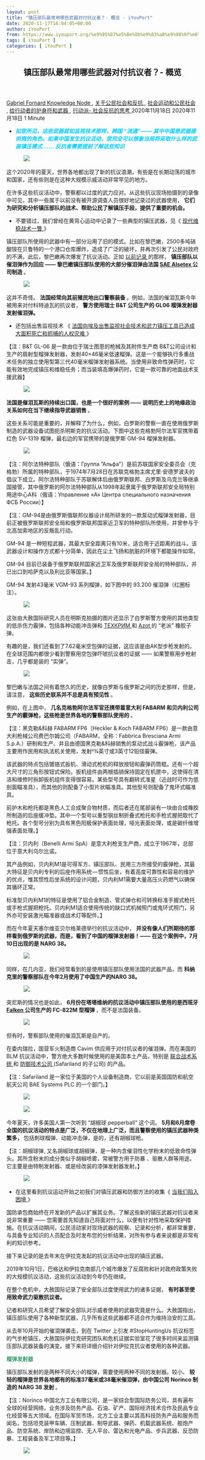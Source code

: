 ```yaml
---
layout: post
title: "镇压部队最常用哪些武器对付抗议者？- 概览 - iYouPort"
date: 2020-11-17T16:04:05+00:00
author: iYouPort
from: https://www.iyouport.org/%e9%95%87%e5%8e%8b%e9%83%a8%e9%98%9f%e6%9c%80%e5%b8%b8%e7%94%a8%e5%93%aa%e4%ba%9b%e6%ad%a6%e5%99%a8%e5%af%b9%e4%bb%98%e6%8a%97%e8%ae%ae%e8%80%85%ef%bc%9f-%e6%a6%82%e8%a7%88/
tags: [ iYouPort ]
categories: [ iYouPort ]
---
```


<article class="post-15136 post type-post status-publish format-standard has-post-thumbnail hentry category-knowledge-node category-45 category-32 category-67 category-33 tag-activism tag-geopolitics tag-humanrights tag-protest tag-resist tag-self-defense tag-suppression tag-weapons" id="post-15136">
 <header class="entry-header">
  <h1 class="entry-title">
   镇压部队最常用哪些武器对付抗议者？- 概览
  </h1>
 </header>
 <div class="entry-meta">
  <span class="byline">
   <a href="https://www.iyouport.org/author/gabrielfornard/" rel="author" title="由Gabriel Fornard发布">
    Gabriel Fornard
   </a>
  </span>
  <span class="cat-links">
   <a href="https://www.iyouport.org/category/knowledge-node/" rel="category tag">
    Knowledge Node
   </a>
   ,
   <a href="https://www.iyouport.org/category/%e5%85%b3%e4%ba%8e%e5%85%ac%e6%b0%91%e7%a4%be%e4%bc%9a%e5%92%8c%e5%8f%8d%e6%8a%97/" rel="category tag">
    关于公民社会和反抗
   </a>
   ,
   <a href="https://www.iyouport.org/category/%e7%a4%be%e4%bc%9a%e8%bf%90%e5%8a%a8%e5%92%8c%e5%85%ac%e6%b0%91%e7%a4%be%e4%bc%9a/" rel="category tag">
    社会运动和公民社会
   </a>
   ,
   <a href="https://www.iyouport.org/category/%e7%bb%99%e8%a1%8c%e5%8a%a8%e8%80%85%e7%9a%84%e6%8a%a4%e8%ba%ab%e7%ac%a6%e5%92%8c%e6%ad%a6%e5%99%a8/" rel="category tag">
    给行动者的护身符和武器
   </a>
   ,
   <a href="https://www.iyouport.org/category/%e8%a1%8c%e5%8a%a8%e6%b4%be-%e7%a4%be%e4%bc%9a%e5%8f%8d%e6%8a%97%e7%9a%84%e6%80%9d%e8%80%83/" rel="category tag">
    行动派- 社会反抗的思考
   </a>
  </span>
  <span class="published-on">
   <time class="entry-date published" datetime="2020-11-18T00:04:05+08:00">
    2020年11月18日
   </time>
   <time class="updated" datetime="2020-11-18T00:04:08+08:00">
    2020年11月18日
   </time>
  </span>
  <span class="word-count">
   1 Minute
  </span>
 </div>
 <div class="entry-content">
  <ul>
   <li class="graf graf--p">
    <span style="color: #00ccff;">
     <em>
      <strong>
       如您所见，这些武器就如监视技术那样，跨国 “流通” — — 其中中国是武器提供商的角色。如果中国发生抗议活动，您完全可以想象当局将采取什么样的武装镇压模式 …… 反抗者需要提前了解这些知识
      </strong>
     </em>
    </span>
   </li>
  </ul>
  <figure class="graf graf--figure">
   <img class="graf-image aligncenter jetpack-lazy-image" data-height="720" data-image-id="0*9oS7sHeGuhRcWj4S.jpg" data-lazy-src="https://i2.wp.com/cdn-images-1.medium.com/max/1067/0*9oS7sHeGuhRcWj4S.jpg?w=1100&amp;is-pending-load=1#038;ssl=1" data-recalc-dims="1" data-width="544" src="https://i2.wp.com/cdn-images-1.medium.com/max/1067/0*9oS7sHeGuhRcWj4S.jpg?w=1100&amp;ssl=1" srcset="data:image/gif;base64,R0lGODlhAQABAIAAAAAAAP///yH5BAEAAAAALAAAAAABAAEAAAIBRAA7"/>
   <noscript>
    <img class="graf-image aligncenter" data-height="720" data-image-id="0*9oS7sHeGuhRcWj4S.jpg" data-recalc-dims="1" data-width="544" src="https://i2.wp.com/cdn-images-1.medium.com/max/1067/0*9oS7sHeGuhRcWj4S.jpg?w=1100&amp;ssl=1"/>
   </noscript>
  </figure>
  <p class="graf graf--p">
   这个2020年的夏天，世界各地都出现了新的抗议浪潮，有些是在长期动荡的城市和国家，还有些则是在这种大规模示威活动非常罕见的地方。
  </p>
  <p class="graf graf--p">
   在许多这些抗议活动中，警察都以过度的武力应对。从这些抗议现场拍摄到的录像中可见，其中一些属于以前没有被开源调查人员很好地记录过的武器使用，
   <strong class="markup--strong markup--p-strong">
    它们为研究和分析镇压部队的战术、帮助公民了解镇压手段，提供了重要的机会。
   </strong>
  </p>
  <ul class="postList">
   <li class="graf graf--li">
    不要错过，我们曾经在黄背心运动中记录了一些典型的镇压武器，见《
    <a class="markup--anchor markup--li-anchor" data-href="https://www.iyouport.org/%e7%8e%b0%e4%bb%a3%e7%bb%b4%e7%a8%b3%e6%88%98%e6%9c%af%e4%b8%80%e7%9e%a5/" href="https://www.iyouport.org/%e7%8e%b0%e4%bb%a3%e7%bb%b4%e7%a8%b3%e6%88%98%e6%9c%af%e4%b8%80%e7%9e%a5/" rel="noopener noreferrer" target="_blank">
     现代维稳战术一瞥
    </a>
    》
   </li>
  </ul>
  <p class="graf graf--p">
   镇压部队所使用的武器中有一部分沿用了旧的模式。比如在黎巴嫩，2500多吨硝酸铵在贝鲁特的一个港口仓库爆炸，造成了广泛的破坏，并再次引发了公民对政府的不满，此后，黎巴嫩再次爆发了抗议活动。正如
   <a class="markup--anchor markup--p-anchor" data-href="https://www.amnesty.org/en/latest/news/2020/08/lebanon-military-and-security-forces-attack-unarmed-protesters-following-explosions-new-testimony/" href="https://www.amnesty.org/en/latest/news/2020/08/lebanon-military-and-security-forces-attack-unarmed-protesters-following-explosions-new-testimony/" rel="noopener noreferrer" target="_blank">
    以前记录
   </a>
   的那样，
   <strong class="markup--strong markup--p-strong">
    镇压部队以催泪弹作为回应 —— 黎巴嫩镇压部队使用的大部分催泪弹由法国
   </strong>
   <a class="markup--anchor markup--p-anchor" data-href="http://titus2h.e-monsite.com/pages/maintien-de-l-ordre/55-gamme-lacroix-alseltex.html" href="http://titus2h.e-monsite.com/pages/maintien-de-l-ordre/55-gamme-lacroix-alseltex.html" rel="noopener noreferrer" target="_blank">
    <strong class="markup--strong markup--p-strong">
     SAE Alsetex
    </strong>
   </a>
   <strong class="markup--strong markup--p-strong">
    公司制造
   </strong>
   。
  </p>
  <figure class="graf graf--figure">
   <img class="graf-image aligncenter jetpack-lazy-image" data-height="618" data-image-id="1*EQ7ufc1HO4gShFvwbJq0dA.png" data-lazy-src="https://i0.wp.com/cdn-images-1.medium.com/max/1067/1*EQ7ufc1HO4gShFvwbJq0dA.png?w=1100&amp;is-pending-load=1#038;ssl=1" data-recalc-dims="1" data-width="1448" src="https://i0.wp.com/cdn-images-1.medium.com/max/1067/1*EQ7ufc1HO4gShFvwbJq0dA.png?w=1100&amp;ssl=1" srcset="data:image/gif;base64,R0lGODlhAQABAIAAAAAAAP///yH5BAEAAAAALAAAAAABAAEAAAIBRAA7"/>
   <noscript>
    <img class="graf-image aligncenter" data-height="618" data-image-id="1*EQ7ufc1HO4gShFvwbJq0dA.png" data-recalc-dims="1" data-width="1448" src="https://i0.wp.com/cdn-images-1.medium.com/max/1067/1*EQ7ufc1HO4gShFvwbJq0dA.png?w=1100&amp;ssl=1"/>
   </noscript>
  </figure>
  <p class="graf graf--p">
   这并不奇怪。
   <strong class="markup--strong markup--p-strong">
    法国经常向其前殖民地出口警察装备
   </strong>
   。例如，法国的催泪瓦斯今年被用来对付科特迪瓦的抗议者，
   <strong class="markup--strong markup--p-strong">
    警方使用瑞士 B&amp;T 公司生产的 GL06 榴弹发射器发射催泪弹。
   </strong>
  </p>
  <ul class="postList">
   <li class="graf graf--li">
    还包括出售监视技术 《
    <a class="markup--anchor markup--li-anchor" data-href="https://www.iyouport.org/%e6%b3%95%e5%9b%bd%e5%90%91%e5%9f%83%e5%8f%8a%e5%87%ba%e5%94%ae%e7%9b%91%e8%a7%86%e7%a4%be%e4%bc%9a%e6%8a%80%e6%9c%af%e5%92%8c%e6%ad%a6%e5%8a%9b%e9%95%87%e5%8e%8b%e5%b7%a5%e5%85%b7%e5%b7%b2%e9%80%a0/" href="https://www.iyouport.org/%e6%b3%95%e5%9b%bd%e5%90%91%e5%9f%83%e5%8f%8a%e5%87%ba%e5%94%ae%e7%9b%91%e8%a7%86%e7%a4%be%e4%bc%9a%e6%8a%80%e6%9c%af%e5%92%8c%e6%ad%a6%e5%8a%9b%e9%95%87%e5%8e%8b%e5%b7%a5%e5%85%b7%e5%b7%b2%e9%80%a0/" rel="noopener noreferrer" target="_blank">
     法国向埃及出售监视社会技术和武力镇压工具已造成大面积死亡和抓捕的人权灾难
    </a>
    》
   </li>
  </ul>
  <p class="graf graf--p">
   【注：B&amp;T GL-06 是一款由位于瑞士图恩的枪械及其附件生产商 B&amp;T公司设计和生产的肩射型榴弹发射器，发射40×46毫米低速榴弹。这是一个能够执行多重战术任务的独立使用型第三代40毫米榴弹发射器系统。当使用非致命性弹药时，它能有效地完成镇压和维稳任务；而当装填高爆弹药时，它是一款可靠的地面战术支援武器】
  </p>
  <figure class="graf graf--figure">
   <img class="graf-image aligncenter jetpack-lazy-image" data-height="351" data-image-id="0*wdIPCBEy-dkeJTUL.jpg" data-lazy-src="https://i0.wp.com/cdn-images-1.medium.com/max/1067/0*wdIPCBEy-dkeJTUL.jpg?w=1100&amp;is-pending-load=1#038;ssl=1" data-recalc-dims="1" data-width="624" src="https://i0.wp.com/cdn-images-1.medium.com/max/1067/0*wdIPCBEy-dkeJTUL.jpg?w=1100&amp;ssl=1" srcset="data:image/gif;base64,R0lGODlhAQABAIAAAAAAAP///yH5BAEAAAAALAAAAAABAAEAAAIBRAA7"/>
   <noscript>
    <img class="graf-image aligncenter" data-height="351" data-image-id="0*wdIPCBEy-dkeJTUL.jpg" data-recalc-dims="1" data-width="624" src="https://i0.wp.com/cdn-images-1.medium.com/max/1067/0*wdIPCBEy-dkeJTUL.jpg?w=1100&amp;ssl=1"/>
   </noscript>
  </figure>
  <p class="graf graf--p">
   <strong class="markup--strong markup--p-strong">
    法国是催泪瓦斯的持续出口国，也是一个很好的案例 —— 说明历史上的地缘政治关系如何在当下继续指导武器销售
   </strong>
   。
  </p>
  <p class="graf graf--p">
   这些关系可能是重要的，并解释了为什么，例如，白罗斯的警察一直在使用俄罗斯制造的武器设备试图扼杀明斯克的抗议活动。下图中这些克格勃阿尔法军官携带着红色 SV-1319 榴弹，最右边的军官携带的是俄罗斯 GM-94 榴弹发射器。
  </p>
  <figure class="graf graf--figure">
   <img class="graf-image aligncenter jetpack-lazy-image" data-height="570" data-image-id="0*rmOgRiDr4QmZoj3t.jpeg" data-lazy-src="https://i0.wp.com/cdn-images-1.medium.com/max/1067/0*rmOgRiDr4QmZoj3t.jpeg?w=1100&amp;is-pending-load=1#038;ssl=1" data-recalc-dims="1" data-width="800" src="https://i0.wp.com/cdn-images-1.medium.com/max/1067/0*rmOgRiDr4QmZoj3t.jpeg?w=1100&amp;ssl=1" srcset="data:image/gif;base64,R0lGODlhAQABAIAAAAAAAP///yH5BAEAAAAALAAAAAABAAEAAAIBRAA7"/>
   <noscript>
    <img class="graf-image aligncenter" data-height="570" data-image-id="0*rmOgRiDr4QmZoj3t.jpeg" data-recalc-dims="1" data-width="800" src="https://i0.wp.com/cdn-images-1.medium.com/max/1067/0*rmOgRiDr4QmZoj3t.jpeg?w=1100&amp;ssl=1"/>
   </noscript>
  </figure>
  <p class="graf graf--p">
   【注：阿尔法特种部队（俄语：Группа ”Альфа”）是前苏联国家安全委员会（克格勃）所属的特种部队，于1974年7月28日在苏联克格勃主席尤里·安德罗波夫的倡议下成立。阿尔法特种部队于苏联解体后由俄罗斯联邦、白罗斯及乌克兰等继承国接管，其中俄罗斯的阿尔法特种部队从1998年起隶属于俄罗斯联邦安全局特别用途中心A科（俄语：Управление «А» Центра специального назначения ФСБ России）】
  </p>
  <p class="graf graf--p">
   【注：GM-94是由俄罗斯俄联邦仪器设计局所研发的一款泵动式榴弹发射器，目前正被俄罗斯联邦安全局和俄罗斯联邦国家近卫军的特种部队所使用，并曾参与于北高加索地区的反叛乱行动。
  </p>
  <p class="graf graf--p">
   GM-94 是一种短程武器，其最大安全距离只有10米，适合用于近距离的战斗。该武器设计和操作方式都十分简单，因此在尘土飞扬和肮脏的环境下都能操作如常。
  </p>
  <p class="graf graf--p">
   GM-94 目前已装备于俄罗斯联邦国家近卫军及俄罗斯联邦安全局的特种部队，并已出口到哈萨克以及利比亚等国家。】
  </p>
  <p class="graf graf--p">
   GM-94 发射43毫米 VGM-93 系列榴弹，如下图中的 93.200 催泪弹（红圈标注）。
  </p>
  <figure class="graf graf--figure">
   <img class="graf-image aligncenter jetpack-lazy-image" data-height="720" data-image-id="0*A-2HLgD2eSlg4mKx.jpg" data-lazy-src="https://i2.wp.com/cdn-images-1.medium.com/max/1067/0*A-2HLgD2eSlg4mKx.jpg?w=1100&amp;is-pending-load=1#038;ssl=1" data-recalc-dims="1" data-width="540" src="https://i2.wp.com/cdn-images-1.medium.com/max/1067/0*A-2HLgD2eSlg4mKx.jpg?w=1100&amp;ssl=1" srcset="data:image/gif;base64,R0lGODlhAQABAIAAAAAAAP///yH5BAEAAAAALAAAAAABAAEAAAIBRAA7"/>
   <noscript>
    <img class="graf-image aligncenter" data-height="720" data-image-id="0*A-2HLgD2eSlg4mKx.jpg" data-recalc-dims="1" data-width="540" src="https://i2.wp.com/cdn-images-1.medium.com/max/1067/0*A-2HLgD2eSlg4mKx.jpg?w=1100&amp;ssl=1"/>
   </noscript>
  </figure>
  <p class="graf graf--p">
   这张由大赦国际研究人员在明斯克拍摄的图片还显示了白罗斯警方使用的其他类型的低杀伤力霰弹，包括各种动能冲击弹和
   <a class="markup--anchor markup--p-anchor" data-href="https://www.hft.ru/product/patron-tehkrim-k1270-pula-stopper-xl-105-g-rezinovaa/153049" href="https://www.hft.ru/product/patron-tehkrim-k1270-pula-stopper-xl-105-g-rezinovaa/153049" rel="noopener noreferrer" target="_blank">
    ТЕХКРИМ
   </a>
   和
   <a class="markup--anchor markup--p-anchor" data-href="http://azot-patron.ru/" href="http://azot-patron.ru/" rel="noopener noreferrer" target="_blank">
    Azot
   </a>
   的 “老派” 橡胶子弹。
  </p>
  <p class="graf graf--p">
   有趣的是，我们还看到了7.62毫米空包弹的证据，这应该是由AK型步枪发射的。在全球范围内都很少看到警察用空包弹吓唬抗议者的证据 —— 如果警察用步枪射击，几乎都是装的 “实弹”。
  </p>
  <figure class="graf graf--figure">
   <img class="graf-image aligncenter jetpack-lazy-image" data-height="850" data-image-id="1*4H9OtGna_11uW6_rruKjfw.png" data-lazy-src="https://i0.wp.com/cdn-images-1.medium.com/max/1067/1*4H9OtGna_11uW6_rruKjfw.png?w=1100&amp;is-pending-load=1#038;ssl=1" data-recalc-dims="1" data-width="804" src="https://i0.wp.com/cdn-images-1.medium.com/max/1067/1*4H9OtGna_11uW6_rruKjfw.png?w=1100&amp;ssl=1" srcset="data:image/gif;base64,R0lGODlhAQABAIAAAAAAAP///yH5BAEAAAAALAAAAAABAAEAAAIBRAA7"/>
   <noscript>
    <img class="graf-image aligncenter" data-height="850" data-image-id="1*4H9OtGna_11uW6_rruKjfw.png" data-recalc-dims="1" data-width="804" src="https://i0.wp.com/cdn-images-1.medium.com/max/1067/1*4H9OtGna_11uW6_rruKjfw.png?w=1100&amp;ssl=1"/>
   </noscript>
  </figure>
  <p class="graf graf--p">
   黎巴嫩与法国之间有着悠久的历史，就像白罗斯与俄罗斯之间的历史那样，但是，请注意，
   <strong class="markup--strong markup--p-strong">
    这些历史联系并不总是具有预见性
   </strong>
   。
  </p>
  <p class="graf graf--p">
   例如，在上图中，
   <strong class="markup--strong markup--p-strong">
    几名克格勃阿尔法军官还携带着意大利 FABARM 和贝内利公司生产的霰弹枪，这些枪是世界各地的警察部队使用的
   </strong>
   。
  </p>
  <p class="graf graf--p">
   【注：黑克勒&amp;科赫 FABARM FP6（Heckler &amp; Koch FABARM FP6）是一款由意大利枪械公司费巴尔姆公司（FABARM，全称：Fabbrica Bresciana Armi S.p.A.）研制和生产、并且由德国黑克勒&amp;科赫销售的泵动式战斗霰弹枪，该产品主要用作民用和执法机关使用，发射23⁄4英寸或3英寸12铅径霰弹。
  </p>
  <p class="graf graf--p">
   该武器的特点包括镀铬式扳机、滑动式枪机的释放按钮和霰弹药筒框。还有一个超大尺寸的三角形按钮式保险。扳机组件由两根插销保持固定在机匣中，这使得在清洁和维修时拆卸扳机组件变得很容易。某些型号具有翻转式准星（近战时可作为低剖面瞄准具），而其他的则配备了小型片状瞄准具。其他型号则配备了鬼环式瞄准具。
  </p>
  <p class="graf graf--p">
   前护木和枪托都是黑色人工合成聚合物材质，而后者还在尾部装有一块由合成橡胶所制造的后座缓冲垫。其中一个型号以重型钢丝制折叠式枪托和手枪式握把取代了枪托。各个型号分别为具有黑色阳极保护表面处理，哑光表面处理，或是碳纤维增强表面处理。】
  </p>
  <p class="graf graf--p">
   【注：贝内利（Benelli Armi SpA）是意大利枪支生产商，成立于1967年，总部位于意大利乌尔比诺。
  </p>
  <p class="graf graf--p">
   其产品例如，贝内利M1是可得军方、镇压部队、民用三方所接受的霰弹枪，其最大特征是贝内利专利的后座作用系统 — 惯性后坐，有着高度可靠性和容易的维护的优点，惟其惯性后坐系统的设计问题，贝内利M1需要大量高压火药燃气以确保其循环正常。
  </p>
  <p class="graf graf--p">
   标准型贝内利M1的特征是使用了铝合金制造、管式弹仓和可转换标准手握式枪托或手枪式握把枪托。贝内利M1适合使用传统的缺口式机械照门或鬼环式照门，另外亦可安装激光瞄准器或战术灯等配件。】
  </p>
  <p class="graf graf--p">
   而在今年夏天塞尔维亚贝尔格莱德举行的抗议活动中，
   <strong class="markup--strong markup--p-strong">
    并没有像人们所期待的那样看到俄罗斯的武器，而是，看到了中国的榴弹发射器！—— 在这个案例中，7月10日出现的是 NARG 38。
   </strong>
  </p>
  <figure class="graf graf--figure">
   <img class="graf-image aligncenter jetpack-lazy-image" data-height="575" data-image-id="0*SmjnbIQnWP5fbgAg.jpg" data-lazy-src="https://i0.wp.com/cdn-images-1.medium.com/max/1067/0*SmjnbIQnWP5fbgAg.jpg?w=1100&amp;is-pending-load=1#038;ssl=1" data-recalc-dims="1" data-width="1023" src="https://i0.wp.com/cdn-images-1.medium.com/max/1067/0*SmjnbIQnWP5fbgAg.jpg?w=1100&amp;ssl=1" srcset="data:image/gif;base64,R0lGODlhAQABAIAAAAAAAP///yH5BAEAAAAALAAAAAABAAEAAAIBRAA7"/>
   <noscript>
    <img class="graf-image aligncenter" data-height="575" data-image-id="0*SmjnbIQnWP5fbgAg.jpg" data-recalc-dims="1" data-width="1023" src="https://i0.wp.com/cdn-images-1.medium.com/max/1067/0*SmjnbIQnWP5fbgAg.jpg?w=1100&amp;ssl=1"/>
   </noscript>
  </figure>
  <p class="graf graf--p">
   同样，在几内亚，我们经常看到的是使用镇压部队使用法国的武器产品，而
   <strong class="markup--strong markup--p-strong">
    科纳克里的警察部队在今年2月使用了中国生产的NARG 38。
   </strong>
  </p>
  <figure class="graf graf--figure">
   <img class="graf-image aligncenter jetpack-lazy-image" data-height="570" data-image-id="0*DQQGMvy57jL8CUKn.jpg" data-lazy-src="https://i2.wp.com/cdn-images-1.medium.com/max/1067/0*DQQGMvy57jL8CUKn.jpg?w=1100&amp;is-pending-load=1#038;ssl=1" data-recalc-dims="1" data-width="800" src="https://i2.wp.com/cdn-images-1.medium.com/max/1067/0*DQQGMvy57jL8CUKn.jpg?w=1100&amp;ssl=1" srcset="data:image/gif;base64,R0lGODlhAQABAIAAAAAAAP///yH5BAEAAAAALAAAAAABAAEAAAIBRAA7"/>
   <noscript>
    <img class="graf-image aligncenter" data-height="570" data-image-id="0*DQQGMvy57jL8CUKn.jpg" data-recalc-dims="1" data-width="800" src="https://i2.wp.com/cdn-images-1.medium.com/max/1067/0*DQQGMvy57jL8CUKn.jpg?w=1100&amp;ssl=1"/>
   </noscript>
  </figure>
  <p class="graf graf--p">
   突尼斯的情况也是如此，
   <strong class="markup--strong markup--p-strong">
    6月份在塔塔维纳的抗议活动中镇压部队使用的是西班牙
   </strong>
   <a class="markup--anchor markup--p-anchor" data-href="http://www.falken.es/#policia" href="http://www.falken.es/#policia" rel="noopener noreferrer" target="_blank">
    <strong class="markup--strong markup--p-strong">
     Falken
    </strong>
   </a>
   <strong class="markup--strong markup--p-strong">
    公司生产的 FC-822M 型榴弹
   </strong>
   ，而不是法国装备。
  </p>
  <figure class="graf graf--figure">
   <img class="graf-image aligncenter jetpack-lazy-image" data-height="351" data-image-id="0*z51GCxijCgCJn63G.jpg" data-lazy-src="https://i1.wp.com/cdn-images-1.medium.com/max/1067/0*z51GCxijCgCJn63G.jpg?w=1100&amp;is-pending-load=1#038;ssl=1" data-recalc-dims="1" data-width="624" src="https://i1.wp.com/cdn-images-1.medium.com/max/1067/0*z51GCxijCgCJn63G.jpg?w=1100&amp;ssl=1" srcset="data:image/gif;base64,R0lGODlhAQABAIAAAAAAAP///yH5BAEAAAAALAAAAAABAAEAAAIBRAA7"/>
   <noscript>
    <img class="graf-image aligncenter" data-height="351" data-image-id="0*z51GCxijCgCJn63G.jpg" data-recalc-dims="1" data-width="624" src="https://i1.wp.com/cdn-images-1.medium.com/max/1067/0*z51GCxijCgCJn63G.jpg?w=1100&amp;ssl=1"/>
   </noscript>
  </figure>
  <p class="graf graf--p">
   但有时，警察部队使用的催泪瓦斯是自产的。
  </p>
  <p class="graf graf--p">
   在委内瑞拉，国营军火制造商 Cavim 供应用于对付抗议者的催泪弹。而在美国的 BLM 抗议活动中，警方绝大多数时候使用的是美国本土产品，特别是
   <a class="markup--anchor markup--p-anchor" data-href="https://www.combinedsystems.com/" href="https://www.combinedsystems.com/" rel="noopener noreferrer" target="_blank">
    联合战术系统
   </a>
   和
   <a class="markup--anchor markup--p-anchor" data-href="https://www.defense-technology.com/product-category/40mm-munitions/?filters=69" href="https://www.defense-technology.com/product-category/40mm-munitions/?filters=69" rel="noopener noreferrer" target="_blank">
    防御技术公司
   </a>
   (Safariland 的子公司) 的产品。
  </p>
  <p class="graf graf--p">
   【注：Safariland 是一家位于美国的个人设备制造商，它以前是英国国防和航空航天公司 BAE Systems PLC 的一个部门。】
  </p>
  <figure class="graf graf--figure">
   <img class="graf-image aligncenter jetpack-lazy-image" data-height="1262" data-image-id="1*fclrQwBWd90yjJ391CP9bg.png" data-lazy-src="https://i2.wp.com/cdn-images-1.medium.com/max/1067/1*fclrQwBWd90yjJ391CP9bg.png?w=1100&amp;is-pending-load=1#038;ssl=1" data-recalc-dims="1" data-width="2750" src="https://i2.wp.com/cdn-images-1.medium.com/max/1067/1*fclrQwBWd90yjJ391CP9bg.png?w=1100&amp;ssl=1" srcset="data:image/gif;base64,R0lGODlhAQABAIAAAAAAAP///yH5BAEAAAAALAAAAAABAAEAAAIBRAA7"/>
   <noscript>
    <img class="graf-image aligncenter" data-height="1262" data-image-id="1*fclrQwBWd90yjJ391CP9bg.png" data-recalc-dims="1" data-width="2750" src="https://i2.wp.com/cdn-images-1.medium.com/max/1067/1*fclrQwBWd90yjJ391CP9bg.png?w=1100&amp;ssl=1"/>
   </noscript>
  </figure>
  <figure class="graf graf--figure">
   <img class="graf-image aligncenter jetpack-lazy-image" data-height="5441" data-image-id="1*R8Pt1qYRVq5rE39fcFGRkQ.png" data-lazy-src="https://i2.wp.com/cdn-images-1.medium.com/max/1067/1*R8Pt1qYRVq5rE39fcFGRkQ.png?w=1100&amp;is-pending-load=1#038;ssl=1" data-recalc-dims="1" data-width="794" src="https://i2.wp.com/cdn-images-1.medium.com/max/1067/1*R8Pt1qYRVq5rE39fcFGRkQ.png?w=1100&amp;ssl=1" srcset="data:image/gif;base64,R0lGODlhAQABAIAAAAAAAP///yH5BAEAAAAALAAAAAABAAEAAAIBRAA7"/>
   <noscript>
    <img class="graf-image aligncenter" data-height="5441" data-image-id="1*R8Pt1qYRVq5rE39fcFGRkQ.png" data-recalc-dims="1" data-width="794" src="https://i2.wp.com/cdn-images-1.medium.com/max/1067/1*R8Pt1qYRVq5rE39fcFGRkQ.png?w=1100&amp;ssl=1"/>
   </noscript>
  </figure>
  <p class="graf graf--p">
   今年夏天，许多美国人第一次听到 “胡椒球 pepperball” 这个词。
   <strong class="markup--strong markup--p-strong">
    5月和6月席卷全国的抗议活动的特点是广泛，不仅在地理上广泛，而且警察使用的镇压武器种类繁多，
   </strong>
   包括刺球榴弹、动能冲击弹，是的，还有胡椒球枪。
  </p>
  <p class="graf graf--p">
   【注：胡椒球弹, 又名胡椒球或胡椒弹，是一种内含催泪性化学粉末的低致命性弹头。其所含粉末的成分类似于胡椒喷雾，常被警方用于防暴 、驱散人群等用途。 它主要是由特制发射器、或是经改装的漆弹发射器发射。】
  </p>
  <figure class="graf graf--figure">
   <img class="graf-image aligncenter jetpack-lazy-image" data-height="890" data-image-id="1*t7_-VNNrfBkOTEVX163G4g.png" data-lazy-src="https://i0.wp.com/cdn-images-1.medium.com/max/1067/1*t7_-VNNrfBkOTEVX163G4g.png?w=1100&amp;is-pending-load=1#038;ssl=1" data-recalc-dims="1" data-width="804" src="https://i0.wp.com/cdn-images-1.medium.com/max/1067/1*t7_-VNNrfBkOTEVX163G4g.png?w=1100&amp;ssl=1" srcset="data:image/gif;base64,R0lGODlhAQABAIAAAAAAAP///yH5BAEAAAAALAAAAAABAAEAAAIBRAA7"/>
   <noscript>
    <img class="graf-image aligncenter" data-height="890" data-image-id="1*t7_-VNNrfBkOTEVX163G4g.png" data-recalc-dims="1" data-width="804" src="https://i0.wp.com/cdn-images-1.medium.com/max/1067/1*t7_-VNNrfBkOTEVX163G4g.png?w=1100&amp;ssl=1"/>
   </noscript>
  </figure>
  <ul class="postList">
   <li class="graf graf--li">
    在这里看到抗议运动开始之初我们对镇压武器和防御方法的收集《
    <a class="markup--anchor markup--li-anchor" data-href="https://www.iyouport.org/%e5%bd%93%e6%88%91%e4%bb%ac%e9%99%b7%e5%85%a5%e5%9b%b0%e5%a2%83%ef%bc%9a%e4%b8%ad%e5%9b%bd%e7%a4%be%e4%bc%9a%e8%83%bd%e4%bb%8e%e7%be%8e%e5%9b%bd%e7%9a%84%e5%8f%8d%e6%8a%97%e8%bf%90%e5%8a%a8%e4%b8%ad/" href="https://www.iyouport.org/%e5%bd%93%e6%88%91%e4%bb%ac%e9%99%b7%e5%85%a5%e5%9b%b0%e5%a2%83%ef%bc%9a%e4%b8%ad%e5%9b%bd%e7%a4%be%e4%bc%9a%e8%83%bd%e4%bb%8e%e7%be%8e%e5%9b%bd%e7%9a%84%e5%8f%8d%e6%8a%97%e8%bf%90%e5%8a%a8%e4%b8%ad/" rel="noopener noreferrer" target="_blank">
     当我们陷入困境
    </a>
    》
   </li>
  </ul>
  <p class="graf graf--p">
   国防承包商始终在开发新的产品以扩展其业务。了解这些新的镇压武器对抗议者来说非常重要 —— 您需要首先知道自己将面对什么，以便有针对性地采取保护措施。在抗议活动期间，公民活动家对现场武器的观察、记录和分析，都非常重要，与具备专业知识的人员配合及时发布您的分析结果，对所有参与者来说都是非常有利的知识参考。
  </p>
  <p class="graf graf--p">
   接下来记录的是去年末在伊拉克发起的抗议活动中出现的镇压武器。
  </p>
  <p class="graf graf--p">
   2019年10月1日，巴格达和伊拉克南部几个城市爆发了反腐败和针对政府政策失败的大规模抗议活动，这些抗议活动到今年仍在继续。
  </p>
  <p class="graf graf--p">
   在整个危机中，大赦国际记录了安全部队过度使用武力的诸多证据，
   <strong class="markup--strong markup--p-strong">
    有时甚至使用致命武力驱散抗议者。
   </strong>
  </p>
  <p class="graf graf--p">
   记者和研究人员希望了解安全部队对示威者使用的武器究竟是什么。大赦国指出，镇压部队使用了各种新型武器，几乎所有这些武器都不适合作为维持治安的工具。
  </p>
  <p class="graf graf--p">
   从去年10月开始的催泪弹袭击，到在 Twitter 上引发 #StopHuntingUs 抗议标签的气步枪镇压，大赦国际伊拉克研究团队和危机证据实验室花了很多时间来监测镇压部队武器装备的演变。接下来将详细介绍针对伊拉克抗议者使用的各种武器。
  </p>
  <p class="graf graf--p">
   <span style="color: #339966;">
    <strong class="markup--strong markup--p-strong">
     榴弹发射器
    </strong>
   </span>
  </p>
  <p class="graf graf--p">
   镇压部队发射的是两种不同大小的榴弹，需要使用两种不同的发射器。较小、
   <strong class="markup--strong markup--p-strong">
    较轻的榴弹是世界各地都有的标准37毫米或38毫米催泪弹，由中国公司 Norinco 制造的 NARG 38 发射
   </strong>
   。
  </p>
  <p class="graf graf--p">
   【注：Norinco 中国北方工业有限公司，是一家综合型国际防务公司，具有遍布全球的经营网络，业务涉及防务产品、石油、矿产、国际经济技术合作及民品专业化经营等五大领域。在国际军贸市场，北方工业主要以其高科技防务产品和服务而闻名，包括坦克装甲车辆、压制武器、制导武器、弹药、机载武器系统、舰炮产品、防空系统、岸防和边境监控、无人平台、雷达和光电产品、步兵武器、反恐防暴、工程装备及军工项目等。】
  </p>
  <figure class="graf graf--figure">
   <img class="graf-image aligncenter jetpack-lazy-image" data-height="1040" data-image-id="1*0suxDsUxpXRRkVTFz76lnA.png" data-lazy-src="https://i1.wp.com/cdn-images-1.medium.com/max/1067/1*0suxDsUxpXRRkVTFz76lnA.png?w=1100&amp;is-pending-load=1#038;ssl=1" data-recalc-dims="1" data-width="802" src="https://i1.wp.com/cdn-images-1.medium.com/max/1067/1*0suxDsUxpXRRkVTFz76lnA.png?w=1100&amp;ssl=1" srcset="data:image/gif;base64,R0lGODlhAQABAIAAAAAAAP///yH5BAEAAAAALAAAAAABAAEAAAIBRAA7"/>
   <noscript>
    <img class="graf-image aligncenter" data-height="1040" data-image-id="1*0suxDsUxpXRRkVTFz76lnA.png" data-recalc-dims="1" data-width="802" src="https://i1.wp.com/cdn-images-1.medium.com/max/1067/1*0suxDsUxpXRRkVTFz76lnA.png?w=1100&amp;ssl=1"/>
   </noscript>
  </figure>
  <figure class="graf graf--figure">
   <p>
    <figure class="wp-caption aligncenter" style="width: 1024px">
     <img alt="" class="graf-image jetpack-lazy-image" data-height="677" data-image-id="0*48EKtK2m_-VoV2_z.jpeg" data-lazy-src="https://i1.wp.com/cdn-images-1.medium.com/max/1067/0*48EKtK2m_-VoV2_z.jpeg?resize=1024%2C677&amp;is-pending-load=1#038;ssl=1" data-recalc-dims="1" data-width="1024" height="677" src="https://i1.wp.com/cdn-images-1.medium.com/max/1067/0*48EKtK2m_-VoV2_z.jpeg?resize=1024%2C677&amp;ssl=1" srcset="data:image/gif;base64,R0lGODlhAQABAIAAAAAAAP///yH5BAEAAAAALAAAAAABAAEAAAIBRAA7" width="1024"/>
     <noscript>
      <img alt="" class="graf-image" data-height="677" data-image-id="0*48EKtK2m_-VoV2_z.jpeg" data-recalc-dims="1" data-width="1024" height="677" src="https://i1.wp.com/cdn-images-1.medium.com/max/1067/0*48EKtK2m_-VoV2_z.jpeg?resize=1024%2C677&amp;ssl=1" width="1024"/>
     </noscript>
     <figcaption class="wp-caption-text">
      镇压部队携带 NARG 38 和燃烧弹。图片来自Twitter上的 ALi Dab Dab。
     </figcaption>
    </figure>
   </p>
  </figure>
  <figure class="graf graf--figure">
   <p>
    <figure class="wp-caption aligncenter" style="width: 804px">
     <img alt="" class="graf-image jetpack-lazy-image" data-height="804" data-image-id="1*wPZTt2ZKyvTnNa2PqeNo_Q.png" data-lazy-src="https://i0.wp.com/cdn-images-1.medium.com/max/1067/1*wPZTt2ZKyvTnNa2PqeNo_Q.png?resize=804%2C804&amp;is-pending-load=1#038;ssl=1" data-recalc-dims="1" data-width="804" height="804" src="https://i0.wp.com/cdn-images-1.medium.com/max/1067/1*wPZTt2ZKyvTnNa2PqeNo_Q.png?resize=804%2C804&amp;ssl=1" srcset="data:image/gif;base64,R0lGODlhAQABAIAAAAAAAP///yH5BAEAAAAALAAAAAABAAEAAAIBRAA7" width="804"/>
     <noscript>
      <img alt="" class="graf-image" data-height="804" data-image-id="1*wPZTt2ZKyvTnNa2PqeNo_Q.png" data-recalc-dims="1" data-width="804" height="804" src="https://i0.wp.com/cdn-images-1.medium.com/max/1067/1*wPZTt2ZKyvTnNa2PqeNo_Q.png?resize=804%2C804&amp;ssl=1" width="804"/>
     </noscript>
     <figcaption class="wp-caption-text">
      中国 Norinco 公司生产的 NARG 38 榴弹发射器在伊拉克出售。被伊拉克镇压部队使用。
     </figcaption>
    </figure>
   </p>
  </figure>
  <p class="graf graf--p">
   <a class="markup--anchor markup--p-anchor" data-href="https://www.amnesty.org/en/latest/news/2019/10/iraq-gruesome-string-of-fatalities-as-new-tear-gas-grenades-pierce-protesters-skulls/" href="https://www.amnesty.org/en/latest/news/2019/10/iraq-gruesome-string-of-fatalities-as-new-tear-gas-grenades-pierce-protesters-skulls/" rel="noopener noreferrer" target="_blank">
    此前
   </a>
   已经广泛报道过的更重、更危险的40毫米榴弹是通过塞尔维亚生产的 RBGP M08 发射的。这是有道理的，因为许多有问题的榴弹是塞尔维亚的 M99。
  </p>
  <figure class="graf graf--figure">
   <p>
    <figure class="wp-caption aligncenter" style="width: 810px">
     <img alt="" class="graf-image jetpack-lazy-image" data-height="1180" data-image-id="1*4OkCnYMgdljc90zWThXM1g.png" data-lazy-src="https://i0.wp.com/cdn-images-1.medium.com/max/1067/1*4OkCnYMgdljc90zWThXM1g.png?resize=810%2C1180&amp;is-pending-load=1#038;ssl=1" data-recalc-dims="1" data-width="810" height="1180" src="https://i0.wp.com/cdn-images-1.medium.com/max/1067/1*4OkCnYMgdljc90zWThXM1g.png?resize=810%2C1180&amp;ssl=1" srcset="data:image/gif;base64,R0lGODlhAQABAIAAAAAAAP///yH5BAEAAAAALAAAAAABAAEAAAIBRAA7" width="810"/>
     <noscript>
      <img alt="" class="graf-image" data-height="1180" data-image-id="1*4OkCnYMgdljc90zWThXM1g.png" data-recalc-dims="1" data-width="810" height="1180" src="https://i0.wp.com/cdn-images-1.medium.com/max/1067/1*4OkCnYMgdljc90zWThXM1g.png?resize=810%2C1180&amp;ssl=1" width="810"/>
     </noscript>
     <figcaption class="wp-caption-text">
      镇压部队的视频显示，在巴格达解放广场（Tahrir Square）的 Jimhuria 桥上，戴着面具的持枪者正向抗议者发射催泪瓦斯
     </figcaption>
    </figure>
   </p>
  </figure>
  <figure class="graf graf--figure">
   <p>
    <figure class="wp-caption aligncenter" style="width: 342px">
     <img alt="" class="graf-image jetpack-lazy-image" data-height="601" data-image-id="0*yKrApjb6YaAdDpem.jpg" data-lazy-src="https://i0.wp.com/cdn-images-1.medium.com/max/1067/0*yKrApjb6YaAdDpem.jpg?resize=342%2C601&amp;is-pending-load=1#038;ssl=1" data-recalc-dims="1" data-width="342" height="601" src="https://i0.wp.com/cdn-images-1.medium.com/max/1067/0*yKrApjb6YaAdDpem.jpg?resize=342%2C601&amp;ssl=1" srcset="data:image/gif;base64,R0lGODlhAQABAIAAAAAAAP///yH5BAEAAAAALAAAAAABAAEAAAIBRAA7" width="342"/>
     <noscript>
      <img alt="" class="graf-image" data-height="601" data-image-id="0*yKrApjb6YaAdDpem.jpg" data-recalc-dims="1" data-width="342" height="601" src="https://i0.wp.com/cdn-images-1.medium.com/max/1067/0*yKrApjb6YaAdDpem.jpg?resize=342%2C601&amp;ssl=1" width="342"/>
     </noscript>
     <figcaption class="wp-caption-text">
      视频1:08处出现RBGP M08
     </figcaption>
    </figure>
   </p>
  </figure>
  <figure class="graf graf--figure">
   <p>
    <figure class="wp-caption aligncenter" style="width: 802px">
     <img alt="" class="graf-image jetpack-lazy-image" data-height="790" data-image-id="1*Uv9v7mDkM8Ta-Ll2QkttAA.png" data-lazy-src="https://i1.wp.com/cdn-images-1.medium.com/max/1067/1*Uv9v7mDkM8Ta-Ll2QkttAA.png?resize=802%2C790&amp;is-pending-load=1#038;ssl=1" data-recalc-dims="1" data-width="802" height="790" src="https://i1.wp.com/cdn-images-1.medium.com/max/1067/1*Uv9v7mDkM8Ta-Ll2QkttAA.png?resize=802%2C790&amp;ssl=1" srcset="data:image/gif;base64,R0lGODlhAQABAIAAAAAAAP///yH5BAEAAAAALAAAAAABAAEAAAIBRAA7" width="802"/>
     <noscript>
      <img alt="" class="graf-image" data-height="790" data-image-id="1*Uv9v7mDkM8Ta-Ll2QkttAA.png" data-recalc-dims="1" data-width="802" height="790" src="https://i1.wp.com/cdn-images-1.medium.com/max/1067/1*Uv9v7mDkM8Ta-Ll2QkttAA.png?resize=802%2C790&amp;ssl=1" width="802"/>
     </noscript>
     <figcaption class="wp-caption-text">
      这个是Namenska（塞尔维亚）RBG-P M08 40毫米榴弹发射器/防暴枪
     </figcaption>
    </figure>
   </p>
  </figure>
  <p class="graf graf--p">
   目击者的描述表明了为什么这些榴弹会造成如此多的伤害。部分原因是榴弹的重量  — — 250克的榴弹比标准罐重10倍  — — 但同样令人不安的是它的使用方法。
  </p>
  <p class="graf graf--p">
   去年10月，巴格达的一名抗议者说：“有时这些榴弹以弧形的状态向空中发射，然后落地”。“有时他们像RPG[火箭推进榴弹]那样直接向抗议者发射。在30秒内接连发射5至6枚”。
  </p>
  <p class="graf graf--p">
   【注：火箭推进榴弹（Rocket-propelled grenade）简称RPG，是前苏联研制的单兵肩托式反装甲支援武器，现时一般所提及的RPG往往是指当中最为著名的 RPG-7。】
  </p>
  <h3 class="graf graf--p">
   <span style="color: #339966;">
    <strong class="markup--strong markup--p-strong">
     气步枪
    </strong>
   </span>
  </h3>
  <p class="graf graf--p">
   2020年1月，出现了安全部队部署的一种新武器
   <a class="markup--anchor markup--p-anchor" data-href="https://twitter.com/ALiDabDab13/status/1222228596422475777" href="https://twitter.com/ALiDabDab13/status/1222228596422475777" rel="noopener noreferrer" target="_blank">
    的画面
   </a>
   ：气步枪 —— 在欧洲和中东地区最常用于猎杀鸟类和小动物的武器。
  </p>
  <figure class="graf graf--figure">
   <img class="graf-image aligncenter jetpack-lazy-image" data-height="1924" data-image-id="1*uRczGTE2TEaxE9T2_nhGqg.png" data-lazy-src="https://i0.wp.com/cdn-images-1.medium.com/max/1067/1*uRczGTE2TEaxE9T2_nhGqg.png?w=1100&amp;is-pending-load=1#038;ssl=1" data-recalc-dims="1" data-width="680" src="https://i0.wp.com/cdn-images-1.medium.com/max/1067/1*uRczGTE2TEaxE9T2_nhGqg.png?w=1100&amp;ssl=1" srcset="data:image/gif;base64,R0lGODlhAQABAIAAAAAAAP///yH5BAEAAAAALAAAAAABAAEAAAIBRAA7"/>
   <noscript>
    <img class="graf-image aligncenter" data-height="1924" data-image-id="1*uRczGTE2TEaxE9T2_nhGqg.png" data-recalc-dims="1" data-width="680" src="https://i0.wp.com/cdn-images-1.medium.com/max/1067/1*uRczGTE2TEaxE9T2_nhGqg.png?w=1100&amp;ssl=1"/>
   </noscript>
  </figure>
  <p class="graf graf--p">
   这些武器使用压缩空气而不是黑火药或其他燃烧的东西作为推进剂，向目标发射小型尖头弹丸。虽然它们不会直接杀死人，但是
   <strong class="markup--strong markup--p-strong">
    会造成非常痛苦的伤口，伤者需要进行手术
   </strong>
   ，警察完全不应该使用这种东西。
  </p>
  <h3 class="graf graf--p">
   <span style="color: #339966;">
    <strong class="markup--strong markup--p-strong">
     鸟弹
    </strong>
   </span>
  </h3>
  <p class="graf graf--p">
   标准警用霰弹枪可以发射各种弹药。有些种类的弹药 如橡皮子弹，在非常特殊的情况下是可以使用的。但是，最近发现被镇压部队使用的鸟弹绝对不应该使用。
  </p>
  <p class="graf graf--p">
   与气步枪的弹丸一样，鸟弹也用于狩猎。然而，
   <strong class="markup--strong markup--p-strong">
    鸟弹不是单一的弹丸，而是包含了几十个直径3毫米的球，这些球以喷射的方式发射，以造成独特的、可能是致命的伤害。靠近面部和躯干重要器官的鸟弹伤特别危险
   </strong>
   。
  </p>
  <figure class="graf graf--figure">
   <img class="graf-image aligncenter jetpack-lazy-image" data-height="942" data-image-id="1*0rSWBpz8_bqujjAl6yRX3A.png" data-lazy-src="https://i0.wp.com/cdn-images-1.medium.com/max/1067/1*0rSWBpz8_bqujjAl6yRX3A.png?w=1100&amp;is-pending-load=1#038;ssl=1" data-recalc-dims="1" data-width="1442" src="https://i0.wp.com/cdn-images-1.medium.com/max/1067/1*0rSWBpz8_bqujjAl6yRX3A.png?w=1100&amp;ssl=1" srcset="data:image/gif;base64,R0lGODlhAQABAIAAAAAAAP///yH5BAEAAAAALAAAAAABAAEAAAIBRAA7"/>
   <noscript>
    <img class="graf-image aligncenter" data-height="942" data-image-id="1*0rSWBpz8_bqujjAl6yRX3A.png" data-recalc-dims="1" data-width="1442" src="https://i0.wp.com/cdn-images-1.medium.com/max/1067/1*0rSWBpz8_bqujjAl6yRX3A.png?w=1100&amp;ssl=1"/>
   </noscript>
  </figure>
  <h3 class="graf graf--p">
   <span style="color: #339966;">
    <strong class="markup--strong markup--p-strong">
     弹弓
    </strong>
   </span>
  </h3>
  <p class="graf graf--p">
   更不寻常的是，有人看到伊拉克镇压部队拿着弹弓，他们用弹弓发射金属弹珠。同样，这也是警察完全不该使用的武力。
  </p>
  <figure class="graf graf--figure">
   <p>
    <figure class="wp-caption aligncenter" style="width: 1024px">
     <img alt="" class="graf-image jetpack-lazy-image" data-height="769" data-image-id="0*iG3zhDenZHTgLghy.jpg" data-lazy-src="https://i1.wp.com/cdn-images-1.medium.com/max/1067/0*iG3zhDenZHTgLghy.jpg?resize=1024%2C769&amp;is-pending-load=1#038;ssl=1" data-recalc-dims="1" data-width="1024" height="769" src="https://i1.wp.com/cdn-images-1.medium.com/max/1067/0*iG3zhDenZHTgLghy.jpg?resize=1024%2C769&amp;ssl=1" srcset="data:image/gif;base64,R0lGODlhAQABAIAAAAAAAP///yH5BAEAAAAALAAAAAABAAEAAAIBRAA7" width="1024"/>
     <noscript>
      <img alt="" class="graf-image" data-height="769" data-image-id="0*iG3zhDenZHTgLghy.jpg" data-recalc-dims="1" data-width="1024" height="769" src="https://i1.wp.com/cdn-images-1.medium.com/max/1067/0*iG3zhDenZHTgLghy.jpg?resize=1024%2C769&amp;ssl=1" width="1024"/>
     </noscript>
     <figcaption class="wp-caption-text">
      镇压部队使用弹弓 via ALi Dab Dab
     </figcaption>
    </figure>
   </p>
  </figure>
  <h3 class="graf graf--p">
   <span style="color: #339966;">
    <strong class="markup--strong markup--p-strong">
     警棍
    </strong>
   </span>
  </h3>
  <p class="graf graf--p">
   驻扎在桥梁和立交桥上的镇压部队往往会从远处向抗议者开枪。然而，当镇压部队到达个别抗议者身边时，他们往往会殴打抗议者。
  </p>
  <p class="graf graf--p">
   1月，一名抗议者告诉大赦国际：“我目睹了许多镇压部队将人拖在地上殴打的情况。
   <strong class="markup--strong markup--p-strong">
    其中有些被殴打的人甚至还未成年，最多只有14岁或15岁。当被殴打的抗议者回到抗议的主要地区时，他们的身上会有警棍和棍棒的痕迹
   </strong>
   ”。
  </p>
  <figure class="graf graf--figure">
   <img class="graf-image aligncenter jetpack-lazy-image" data-height="558" data-image-id="1*NyS24d-EQipl3YxDk8_Siw.png" data-lazy-src="https://i1.wp.com/cdn-images-1.medium.com/max/1067/1*NyS24d-EQipl3YxDk8_Siw.png?w=1100&amp;is-pending-load=1#038;ssl=1" data-recalc-dims="1" data-width="1384" src="https://i1.wp.com/cdn-images-1.medium.com/max/1067/1*NyS24d-EQipl3YxDk8_Siw.png?w=1100&amp;ssl=1" srcset="data:image/gif;base64,R0lGODlhAQABAIAAAAAAAP///yH5BAEAAAAALAAAAAABAAEAAAIBRAA7"/>
   <noscript>
    <img class="graf-image aligncenter" data-height="558" data-image-id="1*NyS24d-EQipl3YxDk8_Siw.png" data-recalc-dims="1" data-width="1384" src="https://i1.wp.com/cdn-images-1.medium.com/max/1067/1*NyS24d-EQipl3YxDk8_Siw.png?w=1100&amp;ssl=1"/>
   </noscript>
  </figure>
  <p class="graf graf--p">
   大赦国际还获得了一名抗议者背部严重伤痕的照片证据，证明殴打可能构成酷刑。
  </p>
  <h3 class="graf graf--p">
   <span style="color: #339966;">
    <strong class="markup--strong markup--p-strong">
     步枪
    </strong>
   </span>
  </h3>
  <p class="graf graf--p">
   虽然镇压部队使用了各种低致命性武器 (有些是适当的，但许多都不适当)，
   <strong class="markup--strong markup--p-strong">
    许多枪手也配备了各种卡拉什尼科夫式自动步枪。这些武器往往与催泪弹和其他武器一起使用
   </strong>
   。
  </p>
  <p class="graf graf--p">
   【注：卡拉什尼科夫自动步枪，又称为“AK-47”，是由前苏联枪械设计师米哈伊尔·季莫费耶维奇·卡拉什尼科夫设计的突击步枪。】
  </p>
  <p class="graf graf--p">
   据一名抗议者说，“镇压部队使用的策略如下：他们首先使用实弹驱散抗议者，直接向抗议者开枪，然后在人群逃跑的骚动中，他们会使用催泪瓦斯，直接向抗议者发射催泪弹”。
  </p>
  <figure class="graf graf--figure">
   <p>
    <figure class="wp-caption aligncenter" style="width: 1024px">
     <img alt="" class="graf-image jetpack-lazy-image" data-height="652" data-image-id="0*Gu0vwSF3dLWbtbM9.jpeg" data-lazy-src="https://i1.wp.com/cdn-images-1.medium.com/max/1067/0*Gu0vwSF3dLWbtbM9.jpeg?resize=1024%2C652&amp;is-pending-load=1#038;ssl=1" data-recalc-dims="1" data-width="1024" height="652" src="https://i1.wp.com/cdn-images-1.medium.com/max/1067/0*Gu0vwSF3dLWbtbM9.jpeg?resize=1024%2C652&amp;ssl=1" srcset="data:image/gif;base64,R0lGODlhAQABAIAAAAAAAP///yH5BAEAAAAALAAAAAABAAEAAAIBRAA7" width="1024"/>
     <noscript>
      <img alt="" class="graf-image" data-height="652" data-image-id="0*Gu0vwSF3dLWbtbM9.jpeg" data-recalc-dims="1" data-width="1024" height="652" src="https://i1.wp.com/cdn-images-1.medium.com/max/1067/0*Gu0vwSF3dLWbtbM9.jpeg?resize=1024%2C652&amp;ssl=1" width="1024"/>
     </noscript>
     <figcaption class="wp-caption-text">
      镇压部队手持AK型步枪。AliDabDab on Twitter
     </figcaption>
    </figure>
   </p>
  </figure>
  <p class="graf graf--p">
   然而，一些特定部队拥有其他武器，可以单独识别。例如，巴士拉的 “突击部队” 装备的是克罗地亚的 VHS-K2，这是在打击自称伊斯兰国的武装团体的战斗中缴获的。
  </p>
  <figure class="graf graf--figure">
   <img class="graf-image aligncenter jetpack-lazy-image" data-height="732" data-image-id="1*5RZgfREv6wREjmhyObI1hA.png" data-lazy-src="https://i1.wp.com/cdn-images-1.medium.com/max/1067/1*5RZgfREv6wREjmhyObI1hA.png?w=1100&amp;is-pending-load=1#038;ssl=1" data-recalc-dims="1" data-width="810" src="https://i1.wp.com/cdn-images-1.medium.com/max/1067/1*5RZgfREv6wREjmhyObI1hA.png?w=1100&amp;ssl=1" srcset="data:image/gif;base64,R0lGODlhAQABAIAAAAAAAP///yH5BAEAAAAALAAAAAABAAEAAAIBRAA7"/>
   <noscript>
    <img class="graf-image aligncenter" data-height="732" data-image-id="1*5RZgfREv6wREjmhyObI1hA.png" data-recalc-dims="1" data-width="810" src="https://i1.wp.com/cdn-images-1.medium.com/max/1067/1*5RZgfREv6wREjmhyObI1hA.png?w=1100&amp;ssl=1"/>
   </noscript>
  </figure>
  <p class="graf graf--p">
   【注：2013年4月，HS公司在亚得里亚海国防和航天工业展（ASDA）中展出了VHS步枪的改进型 — — VHS-2。据称克罗地亚军队也将采用VHS-2。在2015年初，法国政府正式开始取代 FAMAS 的未来单兵武器（Arme Individuelle Future）项目的招标，VHS-2也是5个投标方之一。
  </p>
  <p class="graf graf--p">
   VHS-2同样有两个型号，长枪管型为VHS-D2，短枪管型为VHS-K2。相应的，原来的两种型号的VHS则重新命名为VHS-D1和VHS-K1，旧的型号仍在HS公司的官方网站的产品目录中销售。】
  </p>
  <figure class="graf graf--figure">
   <img class="graf-image aligncenter jetpack-lazy-image" data-height="356" data-image-id="0*-f6UO0OFXGrQ1-fl.jpg" data-lazy-src="https://i0.wp.com/cdn-images-1.medium.com/max/1067/0*-f6UO0OFXGrQ1-fl.jpg?w=1100&amp;is-pending-load=1#038;ssl=1" data-recalc-dims="1" data-width="566" src="https://i0.wp.com/cdn-images-1.medium.com/max/1067/0*-f6UO0OFXGrQ1-fl.jpg?w=1100&amp;ssl=1" srcset="data:image/gif;base64,R0lGODlhAQABAIAAAAAAAP///yH5BAEAAAAALAAAAAABAAEAAAIBRAA7"/>
   <noscript>
    <img class="graf-image aligncenter" data-height="356" data-image-id="0*-f6UO0OFXGrQ1-fl.jpg" data-recalc-dims="1" data-width="566" src="https://i0.wp.com/cdn-images-1.medium.com/max/1067/0*-f6UO0OFXGrQ1-fl.jpg?w=1100&amp;ssl=1"/>
   </noscript>
  </figure>
  <p class="graf graf--p">
   特别是这个 “突击部队”，众所周知它有侵犯人权的历史。1月，一名抗议者告诉大赦国际，“在巴士拉，压迫是极端的，比任何其他省份都严重”。
   <strong class="markup--strong markup--p-strong">
    “突击部队经常对我们（抗议者）使用实弹和催泪瓦斯，甚至对封锁道路的人也是如此。他们甚至使用猎杀动物的工具（对付抗议者）”。
   </strong>
  </p>
  <p class="graf graf--p">
   下图：
   <a class="markup--anchor markup--p-anchor" data-href="https://twitter.com/gpjhill/status/1219581694539456513" href="https://twitter.com/gpjhill/status/1219581694539456513" rel="noopener noreferrer" target="_blank">
    抗议者收集到的镇压部队使用实弹的证据
   </a>
   ：
  </p>
  <figure class="graf graf--figure">
   <img class="graf-image aligncenter jetpack-lazy-image" data-height="2001" data-image-id="0*szqlsq2GWBpTpIFE" data-lazy-src="https://cdn-images-1.medium.com/max/1067/0*szqlsq2GWBpTpIFE?is-pending-load=1" data-width="1125" src="https://cdn-images-1.medium.com/max/1067/0*szqlsq2GWBpTpIFE" srcset="data:image/gif;base64,R0lGODlhAQABAIAAAAAAAP///yH5BAEAAAAALAAAAAABAAEAAAIBRAA7"/>
   <noscript>
    <img class="graf-image aligncenter" data-height="2001" data-image-id="0*szqlsq2GWBpTpIFE" data-width="1125" src="https://cdn-images-1.medium.com/max/1067/0*szqlsq2GWBpTpIFE"/>
   </noscript>
  </figure>
  <p class="graf graf--p">
   📌 大赦国际提醒记者和参与抗议运动的活动家：在抗议现场如果您确实收集到了用过的弹壳，
   <strong class="markup--strong markup--p-strong">
    请拍摄弹壳平底部分的 “头戳”，因为这样可以使调查人员追踪弹药的出处。
   </strong>
  </p>
  <p class="graf graf--p">
   【注：头戳是子弹头底部的标记。它通常会显示制造商是谁。如果是民事案件，它通常也能说明枪支的口径：如果是军事案件，则通常会加上制造年份。】
  </p>
  <p class="graf graf--p">
   下图是1984年由俄罗斯新西伯利亚工厂制造的7.62×39毫米子弹的头戳。2019年8月，大赦国际调查员在利比亚的黎波里拍摄到的。
  </p>
  <figure class="graf graf--figure">
   <img class="graf-image aligncenter jetpack-lazy-image" data-height="1024" data-image-id="0*6UBXkVLZf9WbJG1v.jpg" data-lazy-src="https://i0.wp.com/cdn-images-1.medium.com/max/1067/0*6UBXkVLZf9WbJG1v.jpg?w=1100&amp;is-pending-load=1#038;ssl=1" data-recalc-dims="1" data-width="943" src="https://i0.wp.com/cdn-images-1.medium.com/max/1067/0*6UBXkVLZf9WbJG1v.jpg?w=1100&amp;ssl=1" srcset="data:image/gif;base64,R0lGODlhAQABAIAAAAAAAP///yH5BAEAAAAALAAAAAABAAEAAAIBRAA7"/>
   <noscript>
    <img class="graf-image aligncenter" data-height="1024" data-image-id="0*6UBXkVLZf9WbJG1v.jpg" data-recalc-dims="1" data-width="943" src="https://i0.wp.com/cdn-images-1.medium.com/max/1067/0*6UBXkVLZf9WbJG1v.jpg?w=1100&amp;ssl=1"/>
   </noscript>
  </figure>
  <h3 class="graf graf--p">
   <span style="color: #ff9900;">
    <strong class="markup--strong markup--p-strong">
     对国际义务的藐视
    </strong>
   </span>
  </h3>
  <p class="graf graf--p">
   根据联合国的准则，安全部队应避免使用枪械，除非有迫在眉睫的死亡或重伤威胁，而且没有其他任何合适的替代办法的情况下。
  </p>
  <p class="graf graf--p">
   目击者的证词和人权组织的分析都清楚地表明，自去年10月以来，伊拉克当局对抗议活动的镇压在许多情况下都缺乏这种克制。
  </p>
  <p class="graf graf--p">
   抗议者有权期望安全部队保护他们，而不是任意杀戮和残害他们。伊拉克当局必须立即控制安全部队，对那些对严重侵权行为负有责任的人的实施免职，并启动彻底、独立的调查，以追究责任，为受害者及其家属提供补救。
  </p>
  <h3 class="graf graf--p">
   <span style="color: #ff9900;">
    <strong class="markup--strong markup--p-strong">
     最后
    </strong>
   </span>
  </h3>
  <p class="graf graf--p">
   本文列举了自去年开始到今年发生的备受瞩目的几场抗议活动中镇压部队所采取的武器，如您所见，这些武器就如监视技术那样，跨国 “流通” —— 其中中国是武器提供商的角色。如果中国发生抗议活动，您完全可以想象当局将采取什么样的武装镇压模式。
  </p>
  <p class="graf graf--p">
   <strong class="markup--strong markup--p-strong">
    活动家和参与者甚至围观者，都有必要了解这些知识，以便做到更有效的防备；或者至少是与人权组织合作进行取证调查
   </strong>
   。⚪️
  </p>
  <p class="graf graf--p">
   <a class="markup--anchor markup--p-anchor" data-href="https://citizenevidence.org/2020/09/08/police-riot-gear-old-and-new/" href="https://citizenevidence.org/2020/09/08/police-riot-gear-old-and-new/" rel="noopener noreferrer" target="_blank">
    Police Riot Gear, Old and New
   </a>
  </p>
  <p class="graf graf--p">
   <a class="markup--anchor markup--p-anchor" data-href="https://citizenevidence.org/2020/03/05/iraqprotests-under-fire-the-weapons-used-against-demonstrators/" href="https://citizenevidence.org/2020/03/05/iraqprotests-under-fire-the-weapons-used-against-demonstrators/" rel="noopener noreferrer" target="_blank">
    #IraqProtests Under Fire: The Weapons Used Against Demonstrators
   </a>
  </p>
  <div id="atatags-1611829871-5fdd7eaee077c">
  </div>
  <div class="sharedaddy sd-sharing-enabled">
   <div class="robots-nocontent sd-block sd-social sd-social-icon sd-sharing">
    <h3 class="sd-title">
     共享此文章：
    </h3>
    <div class="sd-content">
     <ul>
      <li class="share-twitter">
       <a class="share-twitter sd-button share-icon no-text" data-shared="sharing-twitter-15136" href="https://www.iyouport.org/%e9%95%87%e5%8e%8b%e9%83%a8%e9%98%9f%e6%9c%80%e5%b8%b8%e7%94%a8%e5%93%aa%e4%ba%9b%e6%ad%a6%e5%99%a8%e5%af%b9%e4%bb%98%e6%8a%97%e8%ae%ae%e8%80%85%ef%bc%9f-%e6%a6%82%e8%a7%88/?share=twitter" rel="nofollow noopener noreferrer" target="_blank" title="点击以在 Twitter 上共享">
        <span>
        </span>
        <span class="sharing-screen-reader-text">
         点击以在 Twitter 上共享（在新窗口中打开）
        </span>
       </a>
      </li>
      <li class="share-facebook">
       <a class="share-facebook sd-button share-icon no-text" data-shared="sharing-facebook-15136" href="https://www.iyouport.org/%e9%95%87%e5%8e%8b%e9%83%a8%e9%98%9f%e6%9c%80%e5%b8%b8%e7%94%a8%e5%93%aa%e4%ba%9b%e6%ad%a6%e5%99%a8%e5%af%b9%e4%bb%98%e6%8a%97%e8%ae%ae%e8%80%85%ef%bc%9f-%e6%a6%82%e8%a7%88/?share=facebook" rel="nofollow noopener noreferrer" target="_blank" title="点击以在 Facebook 上共享">
        <span>
        </span>
        <span class="sharing-screen-reader-text">
         点击以在 Facebook 上共享（在新窗口中打开）
        </span>
       </a>
      </li>
      <li class="share-end">
      </li>
     </ul>
    </div>
   </div>
  </div>
  <div class="sharedaddy sd-block sd-like jetpack-likes-widget-wrapper jetpack-likes-widget-unloaded" data-name="like-post-frame-161182987-15136-5fdd7eaee11c7" data-src="https://widgets.wp.com/likes/#blog_id=161182987&amp;post_id=15136&amp;origin=www.iyouport.org&amp;obj_id=161182987-15136-5fdd7eaee11c7" id="like-post-wrapper-161182987-15136-5fdd7eaee11c7">
   <h3 class="sd-title">
    赞过：
   </h3>
   <div class="likes-widget-placeholder post-likes-widget-placeholder" style="height: 55px;">
    <span class="button">
     <span>
      赞
     </span>
    </span>
    <span class="loading">
     正在加载……
    </span>
   </div>
   <span class="sd-text-color">
   </span>
   <a class="sd-link-color">
   </a>
  </div>
  <div class="jp-relatedposts" id="jp-relatedposts">
   <h3 class="jp-relatedposts-headline">
    <em>
     相关
    </em>
   </h3>
  </div>
 </div>
 <div class="entry-footer">
  <ul class="post-tags light-text">
   <li>
    Tagged
   </li>
   <li>
    <a href="https://www.iyouport.org/tag/activism/" rel="tag">
     Activism
    </a>
   </li>
   <li>
    <a href="https://www.iyouport.org/tag/geopolitics/" rel="tag">
     Geopolitics
    </a>
   </li>
   <li>
    <a href="https://www.iyouport.org/tag/humanrights/" rel="tag">
     humanrights
    </a>
   </li>
   <li>
    <a href="https://www.iyouport.org/tag/protest/" rel="tag">
     protest
    </a>
   </li>
   <li>
    <a href="https://www.iyouport.org/tag/resist/" rel="tag">
     resist
    </a>
   </li>
   <li>
    <a href="https://www.iyouport.org/tag/self-defense/" rel="tag">
     self defense
    </a>
   </li>
   <li>
    <a href="https://www.iyouport.org/tag/suppression/" rel="tag">
     suppression
    </a>
   </li>
   <li>
    <a href="https://www.iyouport.org/tag/weapons/" rel="tag">
     weapons
    </a>
   </li>
  </ul>
 </div>
 <div class="entry-author-wrapper">
  <div class="site-posted-on">
   <strong>
    Published
   </strong>
   <time class="entry-date published" datetime="2020-11-18T00:04:05+08:00">
    2020年11月18日
   </time>
   <time class="updated" datetime="2020-11-18T00:04:08+08:00">
    2020年11月18日
   </time>
  </div>
 </div>
</article>

